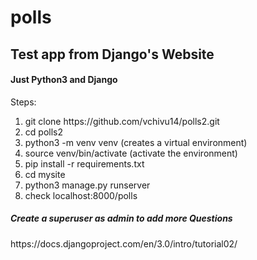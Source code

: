 # polls

<h2>Test app from Django's Website</h2>
<h4>Just Python3 and Django</h4>
<p>Steps:</p>
<ol>
  <li>git clone https://github.com/vchivu14/polls2.git</li>
  <li>cd polls2</li>
  <li>python3 -m venv venv (creates a virtual environment)</li>
  <li>source venv/bin/activate (activate the environment)</li>
  <li>pip install -r requirements.txt</li>
  <li>cd mysite</li>
  <li>python3 manage.py runserver</li>
  <li>check localhost:8000/polls</li>
</ol>
<h5>Create a superuser as admin to add more Questions</h5>
<link>https://docs.djangoproject.com/en/3.0/intro/tutorial02/<link>
